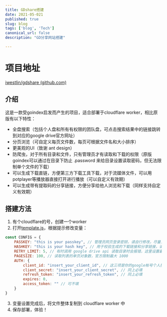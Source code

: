 ```yaml
---
title: GDshare搭建
date: 2021-05-021
published: true
slug: blog
tags: ['blog', 'Tech']
canonical_url: false
description: "GD分享网站搭建"

---
```

# 项目地址

[iwestlin/gdshare (github.com)](https://github.com/iwestlin/gdshare)



## 介绍

这是一款受goindex启发而产生的项目，适合部署于cloudflare worker，相比原版有以下特性：

- 全盘搜索（包括个人盘和所有有权限的团队盘，可点击搜索结果中的链接跳转到对应的google drive官方网址）
- 分页浏览（可自定义每页文件数，每页可根据文件名和大小排序）
- 更美观的UI（致谢 ant design）
- 防爬虫，对于所有目录和文件，只有管理员才有读取和下载的权限（原版goindex可以通过在目录下防止 .password 来给目录设置读取密码，但无法限制单个文件的下载）
- 可以生成下载直链，方便第三方下载工具下载，对于流媒体文件，可以用potplayer等播放器直接打开进行播放（可以自定义有效期）
- 可以生成带有提取码的分享链接，方便分享给他人浏览和下载（同样支持自定义有效期）

## 搭建方法

1. 有个cloudflare的号，创建一个worker
2. 打开[template.js](./template.js)，根据提示修改变量：

```javascript
const CONFIG = {
    PASSKEY: "this is your passkey", // 管理员网页登录密钥，请自行修改，尽量复杂
    HASHKEY: "this is your hash key", // 用于校验生成的下载链接和分享链接，请自行修改，尽量复杂。修改后之前生成的下载和分享链接都会失效
    RETRY_LIMIT: 5, // 有时调用 google drive api 读取目录时会报错，这里设置最多允许重试的次数
    PAGESIZE: 100, // 读取列表的单页对象数，官方限制最大 1000
    AUTH: {
        client_id: "insert_your_client_id", // 这三项是你的google帐号个人授权信息，和goindex相同
        client_secret: "insert_your_client_secret", // 同上必填
        refresh_token: "insert_your_refresh_token", // 同上必填
        expires: 0,
        access_token: "" // 可不填
    }
}
```

3. 变量设置完成后，将文件整体复制到 cloudflare worker 中
4. 保存部署，体验！
